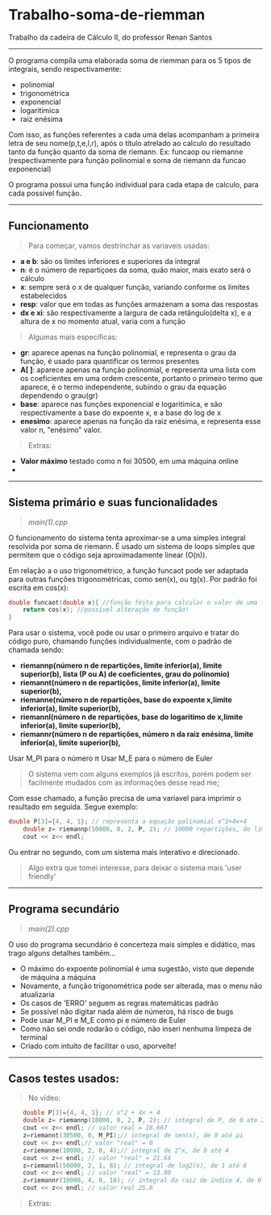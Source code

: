 # Trabalho-soma-de-riemman
Trabalho da cadeira de Cálculo II, do professor Renan Santos

-------------------------------------------------------------

O programa compila uma elaborada soma de riemman para os 5 tipos de integrais, sendo respectivamente:
- polinomial
- trigonométrica
- exponencial
- logaritimica
- raiz enésima

Com isso, as funções referentes a cada uma delas acompanham a primeira letra de seu nome(p,t,e,l,r), após o título atrelado ao calculo do resultado tanto da função quanto da soma de riemann. Ex: funcaop ou riemanne (respectivamente para função polinomial e soma de riemann da funcao exponencial)

O programa possui uma função individual para cada etapa de calculo, para cada possivel função.

-----------------------------------------------------------

## Funcionamento
> Para começar, vamos destrinchar as variaveis usadas:
* __a e b__: são os limites inferiores e superiores da integral
* __n__: é o número de repartiçoes da soma, quão maior, mais exato será o cálculo
* __x__: sempre será o x de qualquer função, variando conforme os limites estabelecidos
* __resp__: valor que em todas as funções armazenam a soma das respostas
* __dx e xi__: são respectivamente a largura de cada retângulo(delta x), e a altura de x no momento atual, varia com a função

> Algumas mais específicas:
* __gr__: aparece apenas na função polinomial, e representa o grau da função, é usado para quantificar os termos presentes
* __A[ ]__: aparece apenas na função polinomial, e representa uma lista com os coeficientes em uma ordem crescente, portanto o primeiro termo que aparece, é o termo independente, subindo o grau da equação dependendo o grau(gr)
* __base__: aparece nas funções exponencial e logaritimica, e são respectivamente a base do expoente x, e a base do log de x
* __enesimo__: aparece apenas na função da raiz enésima, e representa esse valor n, "enésimo" valor.

> Extras:
* __Valor máximo__ testado como n foi 30500, em uma máquina online
* 
---------------------------------------------------------

## Sistema primário e suas funcionalidades
> _main(1).cpp_

O funcionamento do sistema tenta aproximar-se a uma simples integral resolvida por soma de riemann. É usado um sistema de loops simples que permitem que o código seja aproximadamente linear (O(n)).

Em relação a o uso trigonométrico, a função funcaot pode ser adaptada para outras funções trigonométricas, como sen(x), ou tg(x). Por padrão foi escrita em cos(x):
```cpp
double funcaot(double x){ //função feita para calcular o valor de uma função trigonometrica
    return cos(x); //possível alteração de função!
}
```
Para usar o sistema, você pode ou usar o primeiro arquivo e tratar do código puro, chamando funções individualmente, com o padrão de chamada sendo:
* __riemannp(número n de repartições, limite inferior(a), limite superior(b), lista (P ou A) de coeficientes, grau do polinomio)__
* __riemannt(número n de repartições, limite inferior(a), limite superior(b),__
* __riemanne(número n de repartições, base do expoente x,limite inferior(a), limite superior(b),__
* __riemannl(número n de repartições, base do logaritimo de x,limite inferior(a), limite superior(b),__
* __riemannr(número n de repartições, número n da raiz enésima, limite inferior(a), limite superior(b),__

Usar M_PI para o número π
Usar M_E para o número de Euler

> O sistema vem com alguns exemplos já escritos, porém podem ser facilmente mudados com as informações desse read me;

Com esse chamado, a função precisa de uma variavel para imprimir o resultado em seguida. Segue exemplo:
```cpp
double P[3]={4, 4, 1}; // representa a equação polinomial x^2+4x+4
    double z= riemannp(10000, 0, 2, P, 2); // 10000 repartições, do limite inferior 0 até o superior 2, da lista P[ ], de grau 2
    cout << z<< endl;
```

Ou entrar no segundo, com um sistema mais interativo e direcionado.
> Algo extra que tomei interesse, para deixar o sistema mais 'user friendly'

----------------------------------------------------------

## Programa secundário
> _main(2).cpp_

O uso do programa secundário é concerteza mais simples e didático, mas trago alguns detalhes também...
* O máximo do expoente polinomial é uma sugestão, visto que depende de máquina a máquina
* Novamente, a função trigonométrica pode ser alterada, mas o menu não atualizaria
* Os casos de 'ERRO' seguem as regras matemáticas padrão
* Se possível não digitar nada além de números, há risco de bugs
* Pode usar M_PI e M_E como pi e número de Euler
* Como não sei onde rodarão o código, não inseri nenhuma limpeza de terminal
* Criado com intuito de facilitar o uso, aporveite!

-------------------------------------------------------------

## Casos testes usados:

> No vídeo:
```cpp
    double P[3]={4, 4, 1}; // x^2 + 4x + 4
    double z= riemannp(10000, 0, 2, P, 2); // integral de P, de 0 ate 2
    cout << z<< endl; // valor real = 18.667
    z=riemannt(30500, 0, M_PI);// integral de sen(x), de 0 até pi
    cout << z<< endl;// valor "real" = 0
    z=riemanne(10000, 2, 0, 4);// integral de 2^x, de 0 até 4
    cout << z<< endl; // valor "real" = 21.64
    z=riemannl(50000, 2, 1, 8); // integral de log2(x), de 1 até 8
    cout << z<< endl; // valor "real" = 13.90
    z=riemannr(10000, 4, 0, 16); // integral da raiz de indice 4, de 0 até 16
    cout << z<< endl; // valor real 25.6
```
> Extras:
